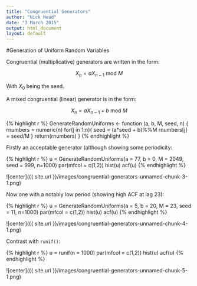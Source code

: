 ```yaml
---
title: "Congruential Generators"
author: "Nick Head"
date: "3 March 2015"
output: html_document
layout: default
---
```


#Generation of Uniform Random Variables



Congruential (multiplicative) generators are written in the form:

$$X_n = a X_{n-1} \text{ mod } M$$

With $X_0$ being the seed. 

A mixed congruential (linear) generator is in the form:

$$X_n = a X_{n-1} + b \text{ mod } M$$



{% highlight r %}
GenerateRandomUniforms <- function (a, b, M, seed, n) {
  rnumbers = numeric(n)
  for(j in 1:n){
    seed = (a*seed + b)%%M
    rnumbers[j] = seed/M
  }
  return(rnumbers)
}
{% endhighlight %}

Firstly an acceptable generator (although showing some periodicity: 

{% highlight r %}
u = GenerateRandomUniforms(a = 77, b = 0, M = 2049, seed = 999, n=1000)
par(mfcol = c(1,2))
hist(u)
acf(u)
{% endhighlight %}

![center]({{ site.url }}/images/congruential-generators-unnamed-chunk-3-1.png) 

Now one with a notably low period (showing high ACF at lag 23): 

{% highlight r %}
u = GenerateRandomUniforms(a = 5, b = 20, M = 23, seed = 11, n=1000)
par(mfcol = c(1,2))
hist(u)
acf(u)
{% endhighlight %}

![center]({{ site.url }}/images/congruential-generators-unnamed-chunk-4-1.png) 

Contrast with `runif()`:


{% highlight r %}
u = runif(n = 1000)
par(mfcol = c(1,2))
hist(u)
acf(u)
{% endhighlight %}

![center]({{ site.url }}/images/congruential-generators-unnamed-chunk-5-1.png) 


